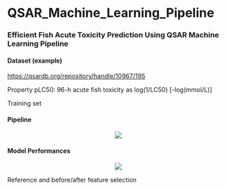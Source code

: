 # QSAR_Machine_Learning_Pipeline

### Efficient Fish Acute Toxicity Prediction Using QSAR Machine Learning Pipeline

#### Dataset (example)

https://qsardb.org/repository/handle/10967/195

Property pLC50: 96-h acute fish toxicity as log(1/LC50) [-log(mmol/L)]

Training set


#### Pipeline
<center><img src="https://github.com/mhlee216/QSAR_Machine_Learning_Pipeline/blob/main/pipeline.png"></center>


#### Model Performances
<center><img src="https://github.com/mhlee216/QSAR_Machine_Learning_Pipeline/blob/main/results.png"></center>

Reference and before/after feature selection
